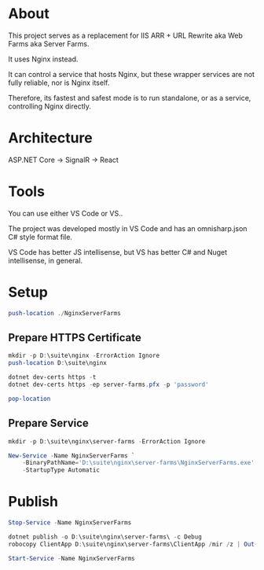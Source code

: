 # About

This project serves as a replacement for IIS ARR + URL Rewrite aka Web Farms aka Server Farms.

It uses Nginx instead.

It can control a service that hosts Nginx, but these wrapper services are not fully reliable, nor is Nginx itself.

Therefore, its fastest and safest mode is to run standalone, or as a service, controlling Nginx directly.

# Architecture

ASP.NET Core -> SignalR -> React

# Tools

You can use either VS Code or VS..

The project was developed mostly in VS Code and has an omnisharp.json C# style format file.

VS Code has better JS intellisense, but VS has better C# and Nuget intellisense, in general.

# Setup

```powershell
push-location ./NginxServerFarms
```

## Prepare HTTPS Certificate

```powershell
mkdir -p D:\suite\nginx -ErrorAction Ignore
push-location D:\suite\nginx

dotnet dev-certs https -t
dotnet dev-certs https -ep server-farms.pfx -p 'password'

pop-location
```

## Prepare Service

```powershell
mkdir -p D:\suite\nginx\server-farms -ErrorAction Ignore

New-Service -Name NginxServerFarms `
    -BinaryPathName='D:\suite\nginx\server-farms\NginxServerFarms.exe' `
    -StartupType Automatic
```

# Publish

```powershell
Stop-Service -Name NginxServerFarms

dotnet publish -o D:\suite\nginx\server-farms\ -c Debug
robocopy ClientApp D:\suite\nginx\server-farms\ClientApp /mir /z | Out-Null

Start-Service -Name NginxServerFarms
```